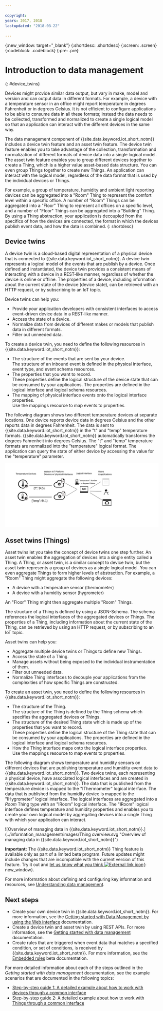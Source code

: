 ```yaml
---

copyright:
years: 2017, 2018
lastupdated: "2018-03-22"

---
```


{:new_window: target="\_blank"}
{:shortdesc: .shortdesc}
{:screen: .screen}
{:codeblock: .codeblock}
{:pre: .pre}

# Introduction to data management
{: #device_twins}

<!--An unprecedented number of devices and sensors exist in the modern world. Connected devices generate vast amounts of digital data at extraordinary speeds. Such volumes of data represent great opportunities but also challenges, in terms of how big data can be processed, analyzed and presented to help to deliver insights and drive transformation.-->

Devices might provide similar data output, but vary in make, model and version and can output data in different formats. For example, a device with a temperature sensor in an office might report temperature in degrees Fahrenheit or in degrees Celsius. It is not efficient to configure applications to be able to consume data in all these formats; instead the data needs to be collected, transformed and normalized to create a single logical model so that an application can interact with the different devices in the same way. 

The data management component of {{site.data.keyword.iot_short_notm}} includes a device twin feature and an asset twin feature. The device twin feature enables you to take advantage of the collection, transformation and normalization of different formats of device data into a single logical model. The asset twin feature enables you to group different devices together to create a Thing, which is a higher value asset-based data structure. You can even group Things together to create new Things. An application can interact with the logical model, regardless of the data format that is used by the individual devices or Things. 

For example, a group of temperature, humidity and ambient light reporting devices can be aggregated into a "Room" Thing to represent the comfort level within a specific office. A number of "Room" Things can be aggregated into a "Floor" Thing to represent all offices on a specific level, and a number of "Floor" Things can be aggregated into a "Building" Thing. By using a Thing abstraction, your application is decoupled from the specifics of how the devices are connected, the format in which the devices publish event data, and how the data is combined.
{: shortdesc}

## Device twins

A device twin is a cloud-based digital representation of a physical device that is connected to {{site.data.keyword.iot_short_notm}}. A device twin represents a logical model of the events that are publish by a device. Once defined and instantiated, the device twin provides a consistent means of interacting with a device in a REST-like manner, regardless of whether the device is online or offline. The properties of a device, including information about the current state of the device (device state), can be retrieved with an HTTP request, or by subscribing to an IoT topic.

Device twins can help you:
- Provide your application developers with consistent interfaces to access event-driven device data in a REST-like manner.
- Access the state of a device.
- Normalize data from devices of different makes or models that publish data in different formats.
- Filter out unneeded data.


To create a device twin, you need to define the following resources in {{site.data.keyword.iot_short_notm}}:
- The structure of the events that are sent by your device.  
The structure of an inbound event is defined in the physical interface, event type, and event schema resources. 
- The properties that you want to record.  
These properties define the logical structure of the device state that can be consumed by your applications. The properties are defined in the logical interface and logical schema resources.  
- The mapping of physical interface events onto the logical interface properties.  
Use the mappings resource to map events to properties.

The following diagram shows two different temperature devices at separate locations. One device reports device data in degrees Celsius and the other reports data in degrees Fahrenheit. The data is sent to {{site.data.keyword.iot_short_notm}} in the "t" and "temp" temperature formats. {{site.data.keyword.iot_short_notm}} automatically transforms the degrees Fahrenheit into degrees Celsius. The "t" and "temp" temperature formats are normalized into the "temperature" logical format. The application can query the state of either device by accessing the value for the "temperature" parameter. 

![Overview of managing data in {{site.data.keyword.iot_short_notm}}.](../information_management/images/ga_im_resources_overview.svg "Overview of managing data in {{site.data.keyword.iot_short_notm}}")


## Asset twins (Things)

Asset twins let you take the concept of device twins one step further. An asset twin enables the aggregation of devices into a single entity called a Thing.  A Thing, or asset twin, is a similar concept to device twin, but the asset twin represents a group of devices as a single logical model. You can even aggregate Things to form higher levels of abstraction. For example, a "Room" Thing might aggregate the following devices:

- A device with a temperature sensor (thermometer)
- A device with a humidity sensor (hygrometer)

An "Floor" Thing might then aggregate multiple "Room" Things. 

The structure of a Thing is defined by using a JSON-Schema. The schema references the logical interfaces of the aggregated devices or Things. The properties of a Thing, including information about the current state of the Thing, can be retrieved by using an HTTP request, or by subscribing to an IoT topic.

Asset twins can help you:
 
- Aggregate multiple device twins or Things to define new Things.
- Access the state of a Thing.
- Manage assets without being exposed to the individual instrumentation of them.
- Filter out unneeded data.
- Normalize Thing interfaces to decouple your applications from the complexities of how specific Things are constructed.


To create an asset twin, you need to define the following resources in {{site.data.keyword.iot_short_notm}}:

- The structure of the Thing.  
The structure of the Thing is defined by the Thing schema which specifies the aggregated devices or Things.
- The structure of the desired Thing state which is made up of the properties that you want to record.  
These properties define the logical structure of the Thing state that can be consumed by your applications. The properties are defined in the logical interface and logical schema resources.  
- How the Thing interface maps onto the logical interface properties.  
Use the mappings resource to map events to properties.


The following diagram shows temperature and humidity sensors on different devices that are publishing temperature and humidity event data to {{site.data.keyword.iot_short_notm}}. Two device twins, each representing a physical device, have associated logical interfaces and are created in {{site.data.keyword.iot_short_notm}}. The data that is published from the temperature device is mapped to the "IThermometer" logical interface. The data that is published from the humidity device is mapped to the "IHygrometer" logical interface. The logical interfaces are aggregated into a *Room* Thing type with an "IRoom" logical interface. The "IRoom" logical interface defines temperature and humidity properties and enables you to create your own logical model by aggregating devices into a single Thing with which your application can interact.  

![Overview of managing data in {{site.data.keyword.iot_short_notm}}.](../information_management/images/Thing overview.svg "Overview of managing data in {{site.data.keyword.iot_short_notm}}")

**Important:** The {{site.data.keyword.iot_short_notm}} Thing feature is available only as part of a limited beta program. Future updates might include changes that are incompatible with the current version of this feature. Try it out and [let us know what you think ![External link icon](../../../icons/launch-glyph.svg)](https://developer.ibm.com/answers/smart-spaces/17/internet-of-things.html){: new_window}.


For more information about defining and configuring key information and resources, see [Understanding data management](ga_im_definitions.html). 

## Next steps

- Create your own device twin in {{site.data.keyword.iot_short_notm}}. For more information, see the [Getting started with Data Management by using the Web interface](im_ui_flow.html) documentation. 
- Create a device twin and asset twin by using REST APIs. For more information, see the [Getting started with data management](../information_management/getting_started_things.html) documentation.  
- Create rules that are triggered when event data that matches a specified condition, or set of conditions, is received by {{site.data.keyword.iot_short_notm}}. For more information, see the [Embedded rules](../information_management/im_rules.html) beta documentation.

For more detailed information about each of the steps outlined in the *Getting started with data management* documentation, see the example scenarios that are documented in the following topics: 

- [Step-by-step guide 1: A detailed example about how to work with devices through a common interface](ga_im_index_scenario.html#scenario) 
- [Step-by-step guide 2: A detailed example about how to work with Things through a common interface](../information_management/im_index_scenario_thing.html#scenario) 


